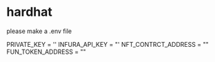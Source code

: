 # hardhat

please make a .env file

PRIVATE_KEY = '<Metamask private key>'
INFURA_API_KEY = "<Infura api key>'
NFT_CONTRCT_ADDRESS = "<Depolyed NFT contract Address>"
FUN_TOKEN_ADDRESS = "<Deployed ERC20 verified Token contract Address>"

